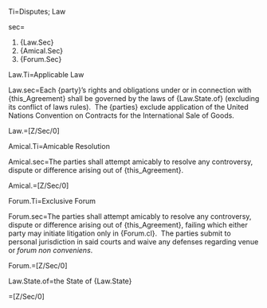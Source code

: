 Ti=Disputes; Law

sec=<ol><li>{Law.Sec}</li><li>{Amical.Sec}<br></li><li>{Forum.Sec}</li></ol>

Law.Ti=Applicable Law

Law.sec=Each {party}’s rights and obligations under or in connection with {this_Agreement} shall be governed by the laws of {Law.State.of} (excluding its conflict of laws rules).  The {parties} exclude application of the United Nations Convention on Contracts for the International Sale of Goods.

Law.=[Z/Sec/0]

Amical.Ti=Amicable Resolution

Amical.sec=The parties shall attempt amicably to resolve any controversy, dispute or difference arising out of {this_Agreement}.

Amical.=[Z/Sec/0]

Forum.Ti=Exclusive Forum

Forum.sec=The parties shall attempt amicably to resolve any controversy, dispute or difference arising out of {this_Agreement}, failing which either party may initiate litigation only in {Forum.cl}.  The parties submit to personal jurisdiction in said courts and waive any defenses regarding venue or <i>forum non conveniens</i>.

Forum.=[Z/Sec/0]
  
Law.State.of=the State of {Law.State}

=[Z/Sec/0]